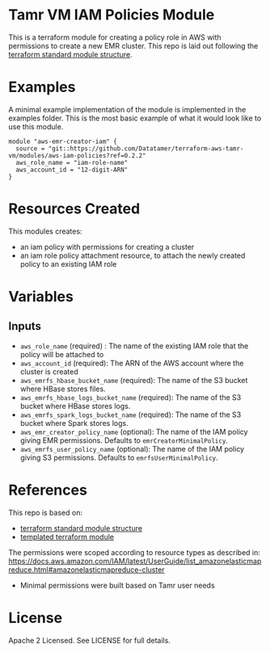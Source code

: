 # Tamr VM IAM Policies Module
This is a terraform module for creating a policy role in AWS with permissions to create a new EMR cluster.
This repo is laid out following the [terraform standard module structure](https://www.terraform.io/docs/modules/index.html#standard-module-structure).

# Examples
A minimal example implementation of the module is implemented in the examples folder.
This is the most basic example of what it would look like to use this module.
```
module "aws-emr-creator-iam" {
  source = "git::https://github.com/Datatamer/terraform-aws-tamr-vm/modules/aws-iam-policies?ref=0.2.2"
  aws_role_name = "iam-role-name"
  aws_account_id = "12-digit-ARN"
}
```

# Resources Created
This modules creates:
* an iam policy with permissions for creating a cluster
* an iam role policy attachment resource, to attach the newly created policy to an existing IAM role

# Variables
## Inputs
* `aws_role_name` (required) : The name of the existing IAM role that the policy will be attached to
* `aws_account_id` (required): The ARN of the AWS account where the cluster is created
* `aws_emrfs_hbase_bucket_name` (required): The name of the S3 bucket where HBase stores files.
* `aws_emrfs_hbase_logs_bucket_name` (required): The name of the S3 bucket where HBase stores logs.
* `aws_emrfs_spark_logs_bucket_name` (required): The name of the S3 bucket where Spark stores logs.
* `aws_emr_creator_policy_name` (optional): The name of the IAM policy giving EMR permissions. Defaults to `emrCreatorMinimalPolicy`.
* `aws_emrfs_user_policy_name` (optional): The name of the IAM policy giving S3 permissions. Defaults to `emrfsUserMinimalPolicy`.


# References
This repo is based on:
* [terraform standard module structure](https://www.terraform.io/docs/modules/index.html#standard-module-structure)
* [templated terraform module](https://github.com/tmknom/template-terraform-module)

The permissions were scoped according to resource types as described in: https://docs.aws.amazon.com/IAM/latest/UserGuide/list_amazonelasticmapreduce.html#amazonelasticmapreduce-cluster
* Minimal permissions were built based on Tamr user needs


# License
Apache 2 Licensed. See LICENSE for full details.
